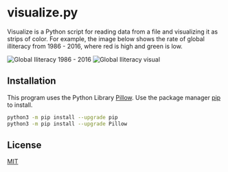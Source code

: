 # visualize.py

Visualize is a Python script for reading data from a file and visualizing it as strips of color. For example, the image below shows the rate of global illiteracy from 1986 - 2016, where red is high and green is low.

![Global Iliteracy 1986 - 2016](https://imgur.com/9c6mj5i)
![Global Iliteracy visual](https://imgur.com/iIvsAPr)

## Installation

This program uses the Python Library [Pillow](https://pillow.readthedocs.io/en/stable/installation.html).
Use the package manager [pip](https://pip.pypa.io/en/stable/) to install.

```bash
python3 -m pip install --upgrade pip
python3 -m pip install --upgrade Pillow
```

## License
[MIT](https://choosealicense.com/licenses/mit/)
